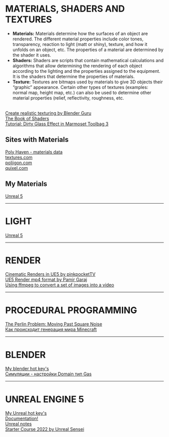 # MATERIALS, SHADERS AND TEXTURES
- **Materials:** Materials determine how the surfaces of an object are rendered. The different material properties include color tones, transparency, reaction to light (matt or shiny), texture, and how it unfolds on an object, etc.  The properties of a material are determined by the shader it uses. 
- **Shaders:** Shaders are scripts that contain mathematical calculations and algorithms that allow determining the rendering of each object according to the lighting and the properties assigned to the equipment.  It is the shaders that determine the properties of materials.  
- **Texture:** Textures are bitmaps used by materials to give 3D objects their “graphic” appearance. Certain other types of textures (examples: normal map, height map, etc.) can also be used to determine other material properties (relief, reflectivity, roughness, etc. 

<br>[Create realistic texturing by Blender Guru](https://github.com/AazQsc/cg-synopsis/blob/main/blender/textures/basics-realistic-texturing.md)
<br>[The Book of Shaders](https://thebookofshaders.com/)
<br>[Tutorial: Dirty Glass Effect in Marmoset Toolbag 3](https://80.lv/articles/tutorial-dirty-glass-effect-in-marmoset-toolbag-3/)

## Sites with Materials
[Poly Haven - materials data](https://polyhaven.com/)
<br>[textures.com](https://www.textures.com/)
<br>[poliigon.com](https://www.poliigon.com/)
<br>[quixel.com](https://quixel.com/megascans/home)

## My Materials
[Unreal 5](https://github.com/AazQsc/cg-synopsis/tree/main/unreal5/materials)

---
# LIGHT
[Unreal 5](https://github.com/AazQsc/cg-synopsis/blob/main/unreal5/light)

---
# RENDER
[Cinematic Renders in UE5 by pinkpocketTV](https://youtu.be/GHFq4Dj7sVs)
<br>[UE5 Render mp4 format by Pamir Garaj](https://www.youtube.com/watch?v=IxMQCFJ9ZoE)
<br>[Using ffmpeg to convert a set of images into a video](https://hamelot.io/visualization/using-ffmpeg-to-convert-a-set-of-images-into-a-video/)

---
# PROCEDURAL PROGRAMMING
[The Perlin Problem: Moving Past Square Noise](https://noiseposti.ng/posts/2022-01-16-The-Perlin-Problem-Moving-Past-Square-Noise.html)
<br>[Как происходит генерация мира Minecraft](https://habr.com/ru/post/673268/)

---
# BLENDER
[My blender hot key's](https://github.com/AazQsc/cg-synopsis/blob/main/blender/hot-keys)
<br>[Симуляции - настройки Domain тип Gas](https://dmitryproskurin.notion.site/Domain-Gas-56318d88e0c74de79933a49cfdb70aa5)

---
# UNREAL ENGINE 5
[My Unreal hot key's](https://github.com/AazQsc/cg-synopsis/blob/main/unreal5/hot-keys)
<br>[Documentation!](https://docs.unrealengine.com/5.0/en-US/)
<br>[Unreal notes](https://github.com/AazQsc/cg-synopsis/blob/main/unreal5/notes.md)
<br>[Starter Course 2022 by Unreal Sensei](https://youtu.be/k-zMkzmduqI)



